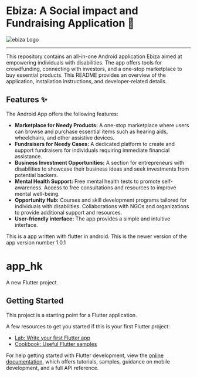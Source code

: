 # Ebiza: A Social impact and Fundraising Application 💸

![ebiza Logo](https://raw.githubusercontent.com/namish18/ebiza/blob/main/assets/images/Screenshot%202025-01-27%20002121.png)

---

This repository contains an all-in-one Android application Ebiza aimed at empowering individuals with disabilities. The app offers tools for crowdfunding, connecting with investors, and a one-stop marketplace to buy essential products.
This README provides an overview of the application, installation instructions, and developer-related details.

## Features ✨

The Android App offers the following features:

- **Marketplace for Needy Products:** A one-stop marketplace where users can browse and purchase essential items such as hearing aids, wheelchairs, and other assistive devices.
- **Fundraisers for Needy Cases:** A dedicated platform to create and support fundraisers for individuals requiring immediate financial assistance.
- **Business Investment Opportunities:** A section for entrepreneurs with disabilities to showcase their business ideas and seek investments from potential backers.
- **Mental Health Support:** Free mental health tests to promote self-awareness. Access to free consultations and resources to improve mental well-being.
- **Opportunity Hub:** Courses and skill development programs tailored for individuals with disabilities. Collaborations with NGOs and organizations to provide additional support and resources.
- **User-friendly interface:** The app provides a simple and intuitive interface.

This is a app written with flutter in android. This is the newer version of the app 
version number 1.0.1
# app_hk

A new Flutter project.

## Getting Started

This project is a starting point for a Flutter application.

A few resources to get you started if this is your first Flutter project:

- [Lab: Write your first Flutter app](https://docs.flutter.dev/get-started/codelab)
- [Cookbook: Useful Flutter samples](https://docs.flutter.dev/cookbook)

For help getting started with Flutter development, view the
[online documentation](https://docs.flutter.dev/), which offers tutorials,
samples, guidance on mobile development, and a full API reference.
